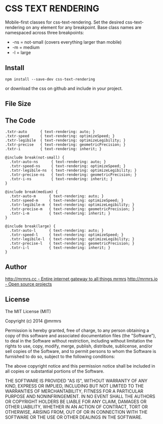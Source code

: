 # CSS TEXT RENDERING

  Mobile-first classes for css-text-rendering.
  Set the desired css-text-rendering on any element for any breakpoint.
  Base class names are namespaced across three breakpoints:

*  -ns = not-small (covers everything larger than mobile)
*  -m  = medium
*  -l  = large

## Install
```
npm install --save-dev css-text-rendering
```
or download the css on github and include in your project.

## File Size


## The Code
```
.txtr-auto      { text-rendering: auto; }
.txtr-speed     { text-rendering: optimizeSpeed; }
.txtr-legibile  { text-rendering: optimizeLegibility; }
.txtr-precise   { text-rendering: geometricPrecision; }
.txtr-i         { text-rendering: inherit; }

@include break(not-small) {
  .txtr-auto-ns      { text-rendering: auto; }
  .txtr-speed-ns     { text-rendering: optimizeSpeed; }
  .txtr-legibile-ns  { text-rendering: optimizeLegibility; }
  .txtr-precise-ns   { text-rendering: geometricPrecision; }
  .txtr-i-ns         { text-rendering: inherit; }
}

@include break(medium) {
  .txtr-auto-m      { text-rendering: auto; }
  .txtr-speed-m     { text-rendering: optimizeSpeed; }
  .txtr-legibile-m  { text-rendering: optimizeLegibility; }
  .txtr-precise-m   { text-rendering: geometricPrecision; }
  .txtr-i-m         { text-rendering: inherit; }
}

@include break(large) {
  .txtr-auto-l      { text-rendering: auto; }
  .txtr-speed-l     { text-rendering: optimizeSpeed; }
  .txtr-legibile-l  { text-rendering: optimizeLegibility; }
  .txtr-precise-l   { text-rendering: geometricPrecision; }
  .txtr-i-l         { text-rendering: inherit; }
}
```

## Author

[http://mrmrs.cc - Entire internet gateway to all things mrmrs](http://mrmrs.cc)
[http://mrmrs.io - Open source projects](http://mrmrs.io)

## License

The MIT License (MIT)

Copyright (c) 2014 @mrmrs

Permission is hereby granted, free of charge, to any person obtaining a copy
of this software and associated documentation files (the "Software"), to deal
in the Software without restriction, including without limitation the rights
to use, copy, modify, merge, publish, distribute, sublicense, and/or sell
copies of the Software, and to permit persons to whom the Software is
furnished to do so, subject to the following conditions:

The above copyright notice and this permission notice shall be included in
all copies or substantial portions of the Software.

THE SOFTWARE IS PROVIDED "AS IS", WITHOUT WARRANTY OF ANY KIND, EXPRESS OR
IMPLIED, INCLUDING BUT NOT LIMITED TO THE WARRANTIES OF MERCHANTABILITY,
FITNESS FOR A PARTICULAR PURPOSE AND NONINFRINGEMENT. IN NO EVENT SHALL THE
AUTHORS OR COPYRIGHT HOLDERS BE LIABLE FOR ANY CLAIM, DAMAGES OR OTHER
LIABILITY, WHETHER IN AN ACTION OF CONTRACT, TORT OR OTHERWISE, ARISING FROM,
OUT OF OR IN CONNECTION WITH THE SOFTWARE OR THE USE OR OTHER DEALINGS IN
THE SOFTWARE.

